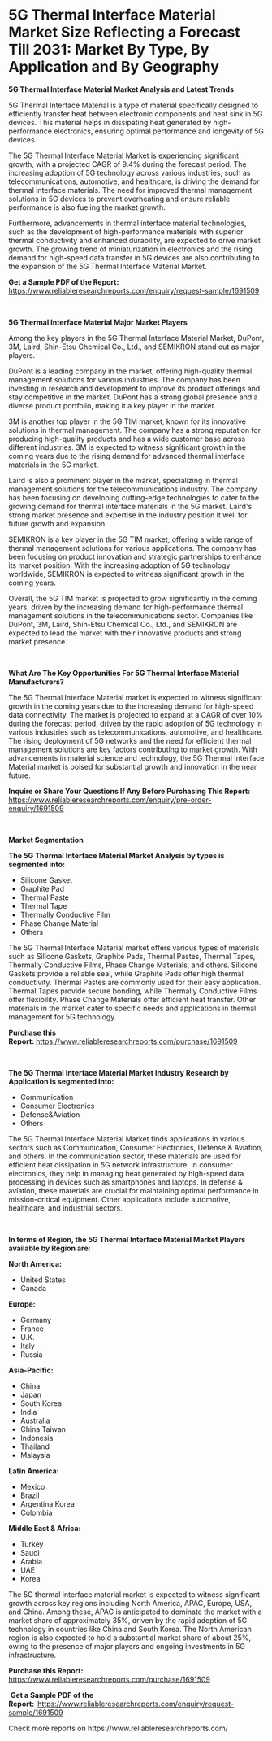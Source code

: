 <p><h1>5G Thermal Interface Material Market Size Reflecting a Forecast Till 2031: Market By Type, By Application and By Geography</h1></p><p><strong>5G Thermal Interface Material Market Analysis and Latest Trends</strong></p>
<p><p>5G Thermal Interface Material is a type of material specifically designed to efficiently transfer heat between electronic components and heat sink in 5G devices. This material helps in dissipating heat generated by high-performance electronics, ensuring optimal performance and longevity of 5G devices.</p><p>The 5G Thermal Interface Material Market is experiencing significant growth, with a projected CAGR of 9.4% during the forecast period. The increasing adoption of 5G technology across various industries, such as telecommunications, automotive, and healthcare, is driving the demand for thermal interface materials. The need for improved thermal management solutions in 5G devices to prevent overheating and ensure reliable performance is also fueling the market growth.</p><p>Furthermore, advancements in thermal interface material technologies, such as the development of high-performance materials with superior thermal conductivity and enhanced durability, are expected to drive market growth. The growing trend of miniaturization in electronics and the rising demand for high-speed data transfer in 5G devices are also contributing to the expansion of the 5G Thermal Interface Material Market.</p></p>
<p><strong>Get a Sample PDF of the Report:&nbsp;</strong> <a href="https://www.reliableresearchreports.com/enquiry/request-sample/1691509">https://www.reliableresearchreports.com/enquiry/request-sample/1691509</a></p>
<p>&nbsp;</p>
<p><strong>5G Thermal Interface Material Major Market Players</strong></p>
<p><p>Among the key players in the 5G Thermal Interface Material Market, DuPont, 3M, Laird, Shin-Etsu Chemical Co., Ltd., and SEMIKRON stand out as major players. </p><p>DuPont is a leading company in the market, offering high-quality thermal management solutions for various industries. The company has been investing in research and development to improve its product offerings and stay competitive in the market. DuPont has a strong global presence and a diverse product portfolio, making it a key player in the market.</p><p>3M is another top player in the 5G TIM market, known for its innovative solutions in thermal management. The company has a strong reputation for producing high-quality products and has a wide customer base across different industries. 3M is expected to witness significant growth in the coming years due to the rising demand for advanced thermal interface materials in the 5G market.</p><p>Laird is also a prominent player in the market, specializing in thermal management solutions for the telecommunications industry. The company has been focusing on developing cutting-edge technologies to cater to the growing demand for thermal interface materials in the 5G market. Laird's strong market presence and expertise in the industry position it well for future growth and expansion.</p><p>SEMIKRON is a key player in the 5G TIM market, offering a wide range of thermal management solutions for various applications. The company has been focusing on product innovation and strategic partnerships to enhance its market position. With the increasing adoption of 5G technology worldwide, SEMIKRON is expected to witness significant growth in the coming years.</p><p>Overall, the 5G TIM market is projected to grow significantly in the coming years, driven by the increasing demand for high-performance thermal management solutions in the telecommunications sector. Companies like DuPont, 3M, Laird, Shin-Etsu Chemical Co., Ltd., and SEMIKRON are expected to lead the market with their innovative products and strong market presence.</p></p>
<p>&nbsp;</p>
<p><strong>What Are The Key Opportunities For 5G Thermal Interface Material Manufacturers?</strong></p>
<p><p>The 5G Thermal Interface Material market is expected to witness significant growth in the coming years due to the increasing demand for high-speed data connectivity. The market is projected to expand at a CAGR of over 10% during the forecast period, driven by the rapid adoption of 5G technology in various industries such as telecommunications, automotive, and healthcare. The rising deployment of 5G networks and the need for efficient thermal management solutions are key factors contributing to market growth. With advancements in material science and technology, the 5G Thermal Interface Material market is poised for substantial growth and innovation in the near future.</p></p>
<p><strong>Inquire or Share Your Questions If Any Before Purchasing This Report:</strong> <a href="https://www.reliableresearchreports.com/enquiry/pre-order-enquiry/1691509">https://www.reliableresearchreports.com/enquiry/pre-order-enquiry/1691509</a></p>
<p>&nbsp;</p>
<p><strong>Market Segmentation</strong></p>
<p><strong>The 5G Thermal Interface Material Market Analysis by types is segmented into:</strong></p>
<p><ul><li>Silicone Gasket</li><li>Graphite Pad</li><li>Thermal Paste</li><li>Thermal Tape</li><li>Thermally Conductive Film</li><li>Phase Change Material</li><li>Others</li></ul></p>
<p><p>The 5G Thermal Interface Material market offers various types of materials such as Silicone Gaskets, Graphite Pads, Thermal Pastes, Thermal Tapes, Thermally Conductive Films, Phase Change Materials, and others. Silicone Gaskets provide a reliable seal, while Graphite Pads offer high thermal conductivity. Thermal Pastes are commonly used for their easy application. Thermal Tapes provide secure bonding, while Thermally Conductive Films offer flexibility. Phase Change Materials offer efficient heat transfer. Other materials in the market cater to specific needs and applications in thermal management for 5G technology.</p></p>
<p><strong>Purchase this Report:&nbsp;</strong><a href="https://www.reliableresearchreports.com/purchase/1691509">https://www.reliableresearchreports.com/purchase/1691509</a></p>
<p>&nbsp;</p>
<p><strong>The 5G Thermal Interface Material Market Industry Research by Application is segmented into:</strong></p>
<p><ul><li>Communication</li><li>Consumer Electronics</li><li>Defense&Aviation</li><li>Others</li></ul></p>
<p><p>The 5G Thermal Interface Material Market finds applications in various sectors such as Communication, Consumer Electronics, Defense & Aviation, and others. In the communication sector, these materials are used for efficient heat dissipation in 5G network infrastructure. In consumer electronics, they help in managing heat generated by high-speed data processing in devices such as smartphones and laptops. In defense & aviation, these materials are crucial for maintaining optimal performance in mission-critical equipment. Other applications include automotive, healthcare, and industrial sectors.</p></p>
<p>&nbsp;</p>
<p><strong>In terms of Region, the 5G Thermal Interface Material Market Players available by Region are:</strong></p>
<p>
    <p> <strong> North America: </strong>
        <ul>
            <li>United States</li>
            <li>Canada</li>
        </ul>
        </p> 
    <p> <strong> Europe: </strong>
        <ul>
            <li>Germany</li>
            <li>France</li>
            <li>U.K.</li>
            <li>Italy</li>
            <li>Russia</li>
        </ul>
        </p> 
    <p> <strong> Asia-Pacific: </strong>
        <ul>
            <li>China</li>
            <li>Japan</li>
            <li>South Korea</li>
            <li>India</li>
            <li>Australia</li>
            <li>China Taiwan</li>
            <li>Indonesia</li>
            <li>Thailand</li>
            <li>Malaysia</li>
        </ul>
        </p> 
    <p> <strong> Latin America: </strong>
        <ul>
            <li>Mexico</li>
            <li>Brazil</li>
            <li>Argentina Korea</li>
            <li>Colombia</li>
        </ul>
        </p> 
    <p> <strong> Middle East & Africa: </strong>
        <ul>
            <li>Turkey</li>
            <li>Saudi</li>
            <li>Arabia</li>
            <li>UAE</li>
            <li>Korea</li>
        </ul>
    </p>
    </p>
<p><p>The 5G thermal interface material market is expected to witness significant growth across key regions including North America, APAC, Europe, USA, and China. Among these, APAC is anticipated to dominate the market with a market share of approximately 35%, driven by the rapid adoption of 5G technology in countries like China and South Korea. The North American region is also expected to hold a substantial market share of about 25%, owing to the presence of major players and ongoing investments in 5G infrastructure.</p></p>
<p><strong>Purchase this Report: </strong><a href="https://www.reliableresearchreports.com/purchase/1691509">https://www.reliableresearchreports.com/purchase/1691509</a></p>
<p>&nbsp;<strong>Get a Sample PDF of the Report:&nbsp;&nbsp;</strong><a href="https://www.reliableresearchreports.com/enquiry/request-sample/1691509">https://www.reliableresearchreports.com/enquiry/request-sample/1691509</a></p>
<p><strong></strong></p>
<p>Check more reports on https://www.reliableresearchreports.com/</p>